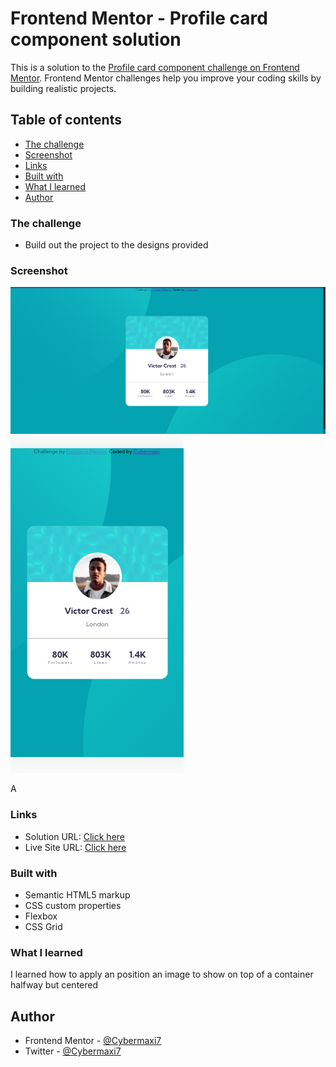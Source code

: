 # Frontend Mentor - Profile card component solution

This is a solution to the [Profile card component challenge on Frontend Mentor](https://www.frontendmentor.io/challenges/profile-card-component-cfArpWshJ). Frontend Mentor challenges help you improve your coding skills by building realistic projects. 

## Table of contents

  - [The challenge](#the-challenge)
  - [Screenshot](#screenshot)
  - [Links](#links)
  - [Built with](#built-with)
  - [What I learned](#what-i-learned)
- [Author](#author)




### The challenge

- Build out the project to the designs provided

### Screenshot

![](./images/Screenshot%20from%202022-10-21%2001-13-43.png)
![](./images/Screenshot%20from%202022-10-21%2001-14-25.png)

A

### Links

- Solution URL: [Click here](https://your-solution-url.com)
- Live Site URL: [Click here](https://your-live-site-url.com)


### Built with

- Semantic HTML5 markup
- CSS custom properties
- Flexbox
- CSS Grid


### What I learned

I learned how to apply an position an image to show on top of a container halfway but centered




## Author

- Frontend Mentor - [@Cybermaxi7](https://www.frontendmentor.io/profile/Cybermaxi7)
- Twitter - [@Cybermaxi7](https://www.twitter.com/Cybermaxi7)

